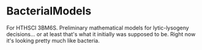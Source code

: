 # BacterialModels
For HTHSCI 3BM6S. Preliminary mathematical models for lytic-lysogeny decisions... or at least that's what it initially was supposed to be.
Right now it's looking pretty much like bacteria.
